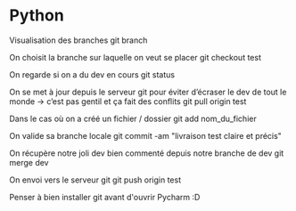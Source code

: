 # Python
Visualisation des branches git branch

On choisit la branche sur laquelle on veut se placer git checkout test

On regarde si on a du dev en cours git status

On se met à jour depuis le serveur git pour éviter d’écraser le dev de tout le monde -> c’est pas gentil et ça fait des conflits git pull origin test

Dans le cas où on a créé un fichier / dossier git add nom_du_fichier

On valide sa branche locale git commit -am "livraison test claire et précis"

On récupère notre joli dev bien commenté depuis notre branche de dev git merge dev

On envoi vers le serveur git git push origin test

Penser à bien installer git avant d'ouvrir Pycharm :D  